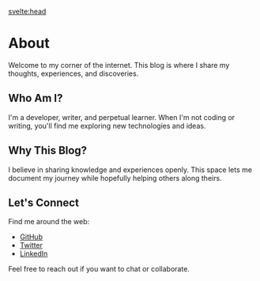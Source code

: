 <script>
    import { siteTitle } from '$lib/config'
</script>

<svelte:head>

<title>{siteTitle} About</title>
</svelte:head>

# About

Welcome to my corner of the internet. This blog is where I share my thoughts, experiences, and discoveries.

## Who Am I?

I'm a developer, writer, and perpetual learner. When I'm not coding or writing, you'll find me exploring new technologies and ideas.

## Why This Blog?

I believe in sharing knowledge and experiences openly. This space lets me document my journey while hopefully helping others along theirs.

## Let's Connect

Find me around the web:

- [GitHub](https://github.com/yourusername)
- [Twitter](https://twitter.com/yourhandle)
- [LinkedIn](https://linkedin.com/in/yourprofile)

Feel free to reach out if you want to chat or collaborate.
